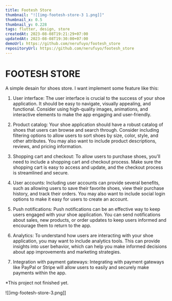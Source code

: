 ```yaml
---
title: Footesh Store
thumbnail: "![[img-footesh-store-3 1.png]]"
thumbnail_x: 0.5
thumbnail_y: 0.228
tags: flutter, design, store
createdAt: 2023-08-08T19:21:29+07:00
updatedAt: 2023-08-08T19:30:00+07:00
demoUrl: https://github.com/nerufuyo/footesh_store
repositoryUrl: https://github.com/nerufuyo/footesh_store
---
```

# FOOTESH STORE

A simple desain for shoes store. I want implement some feature like this:

1. User interface: The user interface is crucial to the success of your shoe application. It should be easy to navigate, visually appealing, and functional. Consider using high-quality images, animations, and interactive elements to make the app engaging and user-friendly.
    
2. Product catalog: Your shoe application should have a robust catalog of shoes that users can browse and search through. Consider including filtering options to allow users to sort shoes by size, color, style, and other attributes. You may also want to include product descriptions, reviews, and pricing information.
    
3. Shopping cart and checkout: To allow users to purchase shoes, you'll need to include a shopping cart and checkout process. Make sure the shopping cart is easy to access and update, and the checkout process is streamlined and secure.
    
4. User accounts: Including user accounts can provide several benefits, such as allowing users to save their favorite shoes, view their purchase history, and track their orders. You may also want to include social login options to make it easy for users to create an account.
    
5. Push notifications: Push notifications can be an effective way to keep users engaged with your shoe application. You can send notifications about sales, new products, or order updates to keep users informed and encourage them to return to the app.
    
6. Analytics: To understand how users are interacting with your shoe application, you may want to include analytics tools. This can provide insights into user behavior, which can help you make informed decisions about app improvements and marketing strategies.
    
7. Integration with payment gateways: Integrating with payment gateways like PayPal or Stripe will allow users to easily and securely make payments within the app.
    

*This project not finished yet.

![[img-footesh-store-3.png]]